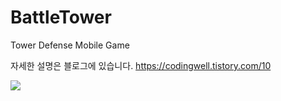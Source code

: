 # BattleTower
Tower Defense Mobile Game

자세한 설명은 블로그에 있습니다.
https://codingwell.tistory.com/10


<img src="https://img1.daumcdn.net/thumb/R1280x0/?scode=mtistory2&fname=https%3A%2F%2Fk.kakaocdn.net%2Fdn%2FchK3JW%2FbtqEsp00KI2%2FUDeJhfVKydPR3uzVL24uMK%2Fimg.png">
